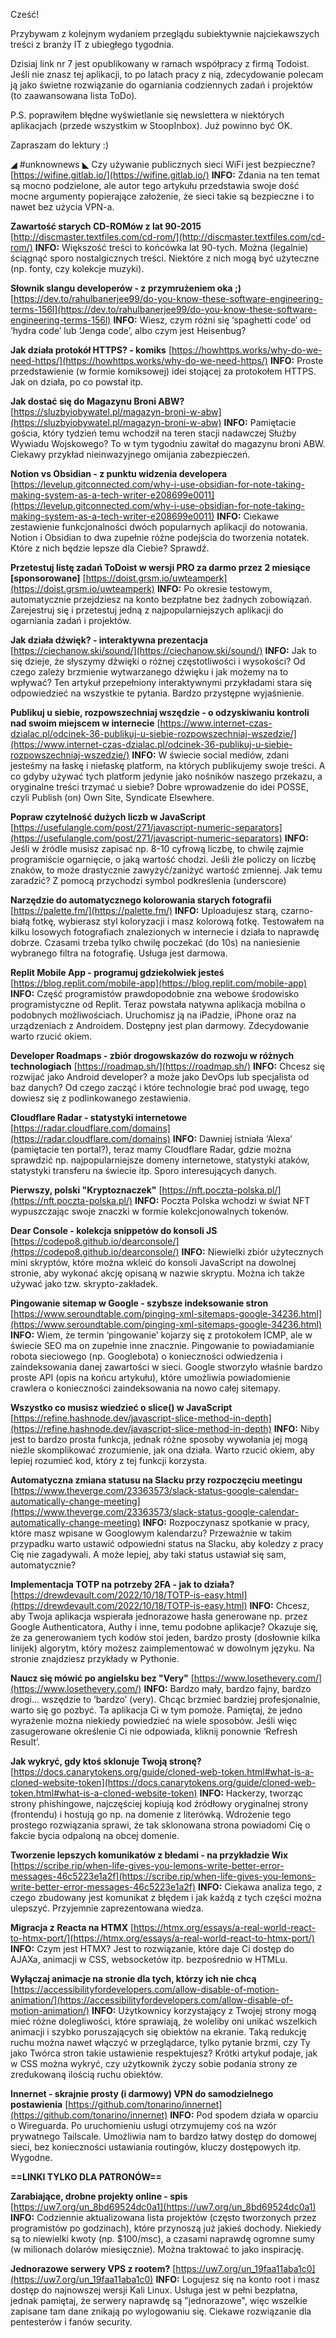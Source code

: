 Cześć!

Przybywam z kolejnym wydaniem przeglądu subiektywnie najciekawszych treści z branży IT z ubiegłego tygodnia.

 

Dzisiaj link nr 7 jest opublikowany w ramach współpracy z firmą Todoist. Jeśli nie znasz tej aplikacji, to po latach pracy z nią, zdecydowanie polecam ją jako świetne rozwiązanie do ogarniania codziennych zadań i projektów (to zaawansowana lista ToDo).

 

P.S. poprawiłem błędne wyświetlanie się newslettera w niektórych aplikacjach (przede wszystkim w StoopInbox). Już powinno być OK.

 

Zapraszam do lektury :)

 

◢ #unknownews ◣
Czy używanie publicznych sieci WiFi jest bezpieczne?
[https://wifine.gitlab.io/](https://wifine.gitlab.io/)
**INFO:** Zdania na ten temat są mocno podzielone, ale autor tego artykułu przedstawia swoje dość mocne argumenty popierające założenie, że sieci takie są bezpieczne i to nawet bez użycia VPN-a.

**Zawartość starych CD-ROMów z lat 90-2015**
[http://discmaster.textfiles.com/cd-rom/](http://discmaster.textfiles.com/cd-rom/)
**INFO:** Większość treści to końcówka lat 90-tych. Można (legalnie) ściągnąć sporo nostalgicznych treści. Niektóre z nich mogą być użyteczne (np. fonty, czy kolekcje muzyki).

**Słownik slangu developerów - z przymrużeniem oka ;)**
[https://dev.to/rahulbanerjee99/do-you-know-these-software-engineering-terms-156l](https://dev.to/rahulbanerjee99/do-you-know-these-software-engineering-terms-156l)
**INFO:** Wiesz, czym różni się &lsquo;spaghetti code&rsquo; od &lsquo;hydra code&rsquo; lub &lsquo;Jenga code&rsquo;, albo czym jest Heisenbug?

**Jak działa protokół HTTPS? - komiks**
[https://howhttps.works/why-do-we-need-https/](https://howhttps.works/why-do-we-need-https/)
**INFO:** Proste przedstawienie (w formie komiksowej) idei stojącej za protokołem HTTPS. Jak on działa, po co powstał itp.

**Jak dostać się do Magazynu Broni ABW?**
[https://sluzbyiobywatel.pl/magazyn-broni-w-abw](https://sluzbyiobywatel.pl/magazyn-broni-w-abw)
**INFO:** Pamiętacie gościa, który tydzień temu wchodził na teren stacji nadawczej Służby Wywiadu Wojskowego? To w tym tygodniu zawitał do magazynu broni ABW. Ciekawy przykład nieinwazyjnego omijania zabezpieczeń.

**Notion vs Obsidian - z punktu widzenia developera**
[https://levelup.gitconnected.com/why-i-use-obsidian-for-note-taking-making-system-as-a-tech-writer-e208699e0011](https://levelup.gitconnected.com/why-i-use-obsidian-for-note-taking-making-system-as-a-tech-writer-e208699e0011)
**INFO:** Ciekawe zestawienie funkcjonalności dwóch popularnych aplikacji do notowania. Notion i Obsidian to dwa zupełnie różne podejścia do tworzenia notatek. Które z nich będzie lepsze dla Ciebie? Sprawdź.

**Przetestuj listę zadań ToDoist w wersji PRO za darmo przez 2 miesiące [sponsorowane]**
[https://doist.grsm.io/uwteamperk](https://doist.grsm.io/uwteamperk)
**INFO:** Po okresie testowym, automatycznie przejdziesz na konto bezpłatne bez żadnych zobowiązań. Zarejestruj się i przetestuj jedną z najpopularniejszych aplikacji do ogarniania zadań i projektów.

**Jak działa dźwięk? - interaktywna prezentacja**
[https://ciechanow.ski/sound/](https://ciechanow.ski/sound/)
**INFO:** Jak to się dzieje, że słyszymy dźwięki o różnej częstotliwości i wysokości? Od czego zależy brzmienie wytwarzanego dźwięku i jak możemy na to wpływać? Ten artykuł przepełniony interaktywnymi przykładami stara się odpowiedzieć na wszystkie te pytania. Bardzo przystępne wyjaśnienie.

**Publikuj u siebie, rozpowszechniaj wszędzie - o odzyskiwaniu kontroli nad swoim miejscem w internecie**
[https://www.internet-czas-dzialac.pl/odcinek-36-publikuj-u-siebie-rozpowszechniaj-wszedzie/](https://www.internet-czas-dzialac.pl/odcinek-36-publikuj-u-siebie-rozpowszechniaj-wszedzie/)
**INFO:** W świecie social mediów, zdani jesteśmy na łaskę i niełaskę platform, na których publikujemy swoje treści. A co gdyby używać tych platform jedynie jako nośników naszego przekazu, a oryginalne treści trzymać u siebie? Dobre wprowadzenie do idei POSSE, czyli Publish (on) Own Site, Syndicate Elsewhere.

**Popraw czytelność dużych liczb w JavaScript**
[https://usefulangle.com/post/271/javascript-numeric-separators](https://usefulangle.com/post/271/javascript-numeric-separators)
**INFO:** Jeśli w źródle musisz zapisać np. 8-10 cyfrową liczbę, to chwilę zajmie programiście ogarnięcie, o jaką wartość chodzi. Jeśli źle policzy on liczbę znaków, to może drastycznie zawyżyć/zaniżyć wartość zmiennej. Jak temu zaradzić? Z pomocą przychodzi symbol podkreślenia (underscore)

**Narzędzie do automatycznego kolorowania starych fotografii**
[https://palette.fm/](https://palette.fm/)
**INFO:** Uploadujesz starą, czarno-białą fotkę, wybierasz styl koloryzacji i masz kolorową fotkę. Testowałem na kilku losowych fotografiach znalezionych w internecie i działa to naprawdę dobrze. Czasami trzeba tylko chwilę poczekać (do 10s) na naniesienie wybranego filtra na fotografię. Usługa jest darmowa.

**Replit Mobile App - programuj gdziekolwiek jesteś**
[https://blog.replit.com/mobile-app](https://blog.replit.com/mobile-app)
**INFO:** Część programistów prawdopodobnie zna webowe środowisko programistyczne od Replit. Teraz powstała natywna aplikacja mobilna o podobnych możliwościach. Uruchomisz ją na iPadzie, iPhone oraz na urządzeniach z Androidem. Dostępny jest plan darmowy. Zdecydowanie warto rzucić okiem.

**Developer Roadmaps - zbiór drogowskazów do rozwoju w różnych technologiach**
[https://roadmap.sh/](https://roadmap.sh/)
**INFO:** Chcesz się rozwijać jako Android developer? a może jako DevOps lub specjalista od baz danych? Od czego zacząć i które technologie brać pod uwagę, tego dowiesz się z podlinkowanego zestawienia.

**Cloudflare Radar - statystyki internetowe**
[https://radar.cloudflare.com/domains](https://radar.cloudflare.com/domains)
**INFO:** Dawniej istniała &lsquo;Alexa&rsquo; (pamiętacie ten portal?), teraz mamy Cloudflare Radar, gdzie można sprawdzić np. najpopularniejsze domeny internetowe, statystyki ataków, statystyki transferu na świecie itp. Sporo interesujących danych.

**Pierwszy, polski "Kryptoznaczek"**
[https://nft.poczta-polska.pl/](https://nft.poczta-polska.pl/)
**INFO:** Poczta Polska wchodzi w świat NFT wypuszczając swoje znaczki w formie kolekcjonowalnych tokenów.

**Dear Console - kolekcja snippetów do konsoli JS**
[https://codepo8.github.io/dearconsole/](https://codepo8.github.io/dearconsole/)
**INFO:** Niewielki zbiór użytecznych mini skryptów, które można wkleić do konsoli JavaScript na dowolnej stronie, aby wykonać akcję opisaną w nazwie skryptu. Można ich także używać jako tzw. skrypto-zakładek.

**Pingowanie sitemap w Google - szybsze indeksowanie stron**
[https://www.seroundtable.com/pinging-xml-sitemaps-google-34236.html](https://www.seroundtable.com/pinging-xml-sitemaps-google-34236.html)
**INFO:** Wiem, że termin &lsquo;pingowanie&rsquo; kojarzy się z protokołem ICMP, ale w świecie SEO ma on zupełnie inne znacznie. Pingowanie to powiadamianie robota sieciowego (np. Googlebota) o konieczności odwiedzenia i zaindeksowania danej zawartości w sieci. Google stworzyło właśnie bardzo proste API (opis na końcu artykułu), które umożliwia powiadomienie crawlera o konieczności zaindeksowania na nowo całej sitemapy.

**Wszystko co musisz wiedzieć o slice() w JavaScript**
[https://refine.hashnode.dev/javascript-slice-method-in-depth](https://refine.hashnode.dev/javascript-slice-method-in-depth)
**INFO:** Niby jest to bardzo prosta funkcja, jednak różne sposoby wywołania jej mogą nieźle skomplikować zrozumienie, jak ona działa. Warto rzucić okiem, aby lepiej rozumieć kod, który z tej funkcji korzysta.

**Automatyczna zmiana statusu na Slacku przy rozpoczęciu meetingu**
[https://www.theverge.com/23363573/slack-status-google-calendar-automatically-change-meeting](https://www.theverge.com/23363573/slack-status-google-calendar-automatically-change-meeting)
**INFO:** Rozpoczynasz spotkanie w pracy, które masz wpisane w Googlowym kalendarzu? Przeważnie w takim przypadku warto ustawić odpowiedni status na Slacku, aby koledzy z pracy Cię nie zagadywali. A może lepiej, aby taki status ustawiał się sam, automatycznie?

**Implementacja TOTP na potrzeby 2FA - jak to działa?**
[https://drewdevault.com/2022/10/18/TOTP-is-easy.html](https://drewdevault.com/2022/10/18/TOTP-is-easy.html)
**INFO:** Chcesz, aby Twoja aplikacja wspierała jednorazowe hasła generowane np. przez Google Authenticatora, Authy i inne, temu podobne aplikacje? Okazuje się, że za generowaniem tych kodów stoi jeden, bardzo prosty (dosłownie kilka linijek) algorytm, który możesz zaimplementować w dowolnym języku. Na stronie znajdziesz przykłady w Pythonie.

**Naucz się mówić po angielsku bez "Very"**
[https://www.losethevery.com/](https://www.losethevery.com/)
**INFO:** Bardzo mały, bardzo fajny, bardzo drogi... wszędzie to &lsquo;bardzo&rsquo; (very). Chcąc brzmieć bardziej profesjonalnie, warto się go pozbyć. Ta aplikacja Ci w tym pomoże. Pamiętaj, że jedno wyrażenie można niekiedy powiedzieć na wiele sposobów. Jeśli więc zasugerowane określenie Ci nie odpowiada, kliknij ponownie &lsquo;Refresh Result&rsquo;.

**Jak wykryć, gdy ktoś sklonuje Twoją stronę?**
[https://docs.canarytokens.org/guide/cloned-web-token.html#what-is-a-cloned-website-token](https://docs.canarytokens.org/guide/cloned-web-token.html#what-is-a-cloned-website-token)
**INFO:** Hackerzy, tworząc strony phishingowe, najczęściej kopiują kod źródłowy oryginalnej strony (frontendu) i hostują go np. na domenie z literówką. Wdrożenie tego prostego rozwiązania sprawi, że tak sklonowana strona powiadomi Cię o fakcie bycia odpaloną na obcej domenie.

**Tworzenie lepszych komunikatów z błedami - na przykładzie Wix**
[https://scribe.rip/when-life-gives-you-lemons-write-better-error-messages-46c5223e1a2f](https://scribe.rip/when-life-gives-you-lemons-write-better-error-messages-46c5223e1a2f)
**INFO:** Ciekawa analiza tego, z czego zbudowany jest komunikat z błędem i jak każdą z tych części można ulepszyć. Przyjemnie zaprezentowana wiedza.

**Migracja z Reacta na HTMX**
[https://htmx.org/essays/a-real-world-react-to-htmx-port/](https://htmx.org/essays/a-real-world-react-to-htmx-port/)
**INFO:** Czym jest HTMX? Jest to rozwiązanie, które daje Ci dostęp do AJAXa, animacji w CSS, websocketów itp. bezpośrednio w HTMLu.

**Wyłączaj animacje na stronie dla tych, którzy ich nie chcą**
[https://accessibilityfordevelopers.com/allow-disable-of-motion-animation/](https://accessibilityfordevelopers.com/allow-disable-of-motion-animation/)
**INFO:** Użytkownicy korzystający z Twojej strony mogą mieć różne dolegliwości, które sprawiają, że woleliby oni unikać wszelkich animacji i szybko poruszających się obiektów na ekranie. Taką redukcję ruchu można nawet włączyć w przeglądarce, tylko pytanie brzmi, czy Ty jako Twórca stron takie ustawienie respektujesz? Krótki artykuł podaje, jak w CSS można wykryć, czy użytkownik życzy sobie podania strony ze zredukowaną ilością ruchu obiektów.

**Innernet - skrajnie prosty (i darmowy) VPN do samodzielnego postawienia**
[https://github.com/tonarino/innernet](https://github.com/tonarino/innernet)
**INFO:** Pod spodem działa w oparciu o Wireguarda. Po uruchomieniu usługi otrzymujemy coś na wzór prywatnego Tailscale. Umożliwia nam to bardzo łatwy dostęp do domowej sieci, bez konieczności ustawiania routingów, kluczy dostępowych itp. Wygodne.

**==LINKI TYLKO DLA PATRONÓW==**

**Zarabiające, drobne projekty online - spis**
[https://uw7.org/un_8bd69524dc0a1](https://uw7.org/un_8bd69524dc0a1)
**INFO:** Codziennie aktualizowana lista projektów (często tworzonych przez programistów po godzinach), które przynoszą już jakieś dochody. Niekiedy są to niewielki kwoty (np. $100/msc), a czasami naprawdę ogromne sumy (w milionach dolarów miesięcznie). Można traktować to jako inspirację.

**Jednorazowe serwery VPS z rootem?**
[https://uw7.org/un_19faa11aba1c0](https://uw7.org/un_19faa11aba1c0)
**INFO:** Logujesz się na konto root i masz dostęp do najnowszej wersji Kali Linux. Usługa jest w pełni bezpłatna, jednak pamiętaj, że serwery naprawdę są "jednorazowe", więc wszelkie zapisane tam dane znikają po wylogowaniu się. Ciekawe rozwiązanie dla pentesterów i fanów security.